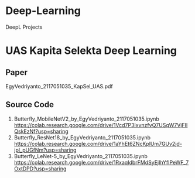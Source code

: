 # Deep-Learning
DeepL Projects

# UAS Kapita Selekta Deep Learning

## Paper
EgyVedriyanto_2117051035_KapSel_UAS.pdf

## Source Code
1. Butterfly_MobileNetV2_by_EgyVedriyanto_2117051035.ipynb
   https://colab.research.google.com/drive/1Vcd7P3IxvnzfvQ7USqW7VjFIIQskEzNf?usp=sharing
2. Butterfly_ResNet18_by_EgyVedriyanto_2117051035.ipynb
   https://colab.research.google.com/drive/1aYhEt6ZNcKplUm7GUv2jd-jpl_pUGfNm?usp=sharing
3. Butterfly_LeNet-5_by_EgyVedriyanto_2117051035.ipynb
   https://colab.research.google.com/drive/1RxaqIdbrFMdSyEjIhYfIPeWF_7OxtDPD?usp=sharing
